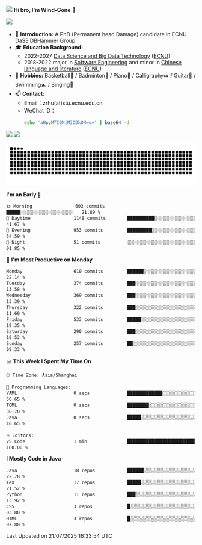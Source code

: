 <img src="https://media.giphy.com/media/LnQjpWaON8nhr21vNW/giphy.gif" width="60">  **Hi bro, I'm Wind-Gone** 👋

![](https://komarev.com/ghpvc/?username=your-github-Wind-Gone&style=flat-square)

- 🌱 **Introduction:** A PhD (Permanent head Damage) candidate in ECNU DaSE [DBHammer](https://dbhammer.github.io/) Group
- 🎓 **Education Background:**
  - 2022-2027 [Data Science and Big Data Technology](http://dase.ecnu.edu.cn/) ([ECNU](https://www.ecnu.edu.cn/))
  - 2018-2022 major in [Software Engineering](http://www.sei.ecnu.edu.cn/) and minor in [Chinese language and literature](https://zhwx.ecnu.edu.cn/) ([ECNU](https://www.ecnu.edu.cn/))
- 🐣 **Hobbies:** Basketball🏀 / Badminton🏸 / Piano🎹 / Calligraphy✒️ / Guitar🎸 / Swimming🏊 / Singing🎤
- 📫 **Contact:**
  - Email：zrhu(at)stu.ecnu.edu.cn
  - WeChat ID：
    ```bash
    echo 'aHpyMTI0MjM3ODk0Nwo=' | base64 -d
    ```
<div>
  <img width="390px" src="https://github-readme-stats.vercel.app/api?username=Wind-Gone&show_icons=true&theme=vue">
  <img width="415px" src="http://github-readme-streak-stats.herokuapp.com/?user=Wind-Gone&theme=vue">
<!--   <img width="390px" src="https://github-readme-stats.anuraghazra1.vercel.app/api/top-langs/?username=Wind-Gone&layout=compact&theme=vue" /> -->
</div>

<!--[![Zirui Hu's github activity graph](https://github-readme-activity-graph.vercel.app/graph?username=Wind-Gone&theme=flat-square)](https://github.com/Wind-Gone/github-readme-activity-graph)-->
![Snake animation](https://raw.githubusercontent.com/Wind-Gone/Wind-Gone/output/github-contribution-grid-snake.svg)

<!--START_SECTION:waka-->
**I'm an Early 🐤** 

```text
🌞 Morning                603 commits         █████░░░░░░░░░░░░░░░░░░░░   21.89 % 
🌆 Daytime                1148 commits        ██████████░░░░░░░░░░░░░░░   41.67 % 
🌃 Evening                953 commits         █████████░░░░░░░░░░░░░░░░   34.59 % 
🌙 Night                  51 commits          ░░░░░░░░░░░░░░░░░░░░░░░░░   01.85 % 
```
📅 **I'm Most Productive on Monday** 

```text
Monday                   610 commits         ██████░░░░░░░░░░░░░░░░░░░   22.14 % 
Tuesday                  374 commits         ███░░░░░░░░░░░░░░░░░░░░░░   13.58 % 
Wednesday                369 commits         ███░░░░░░░░░░░░░░░░░░░░░░   13.39 % 
Thursday                 322 commits         ███░░░░░░░░░░░░░░░░░░░░░░   11.69 % 
Friday                   533 commits         █████░░░░░░░░░░░░░░░░░░░░   19.35 % 
Saturday                 290 commits         ███░░░░░░░░░░░░░░░░░░░░░░   10.53 % 
Sunday                   257 commits         ██░░░░░░░░░░░░░░░░░░░░░░░   09.33 % 
```


📊 **This Week I Spent My Time On** 

```text
🕑︎ Time Zone: Asia/Shanghai

💬 Programming Languages: 
YAML                     0 secs              █████████████░░░░░░░░░░░░   50.65 % 
TOML                     0 secs              ████████░░░░░░░░░░░░░░░░░   30.70 % 
Java                     0 secs              █████░░░░░░░░░░░░░░░░░░░░   18.65 % 

🔥 Editors: 
VS Code                  1 min               █████████████████████████   100.00 % 
```

**I Mostly Code in Java** 

```text
Java                     18 repos            ██████░░░░░░░░░░░░░░░░░░░   22.78 % 
TeX                      17 repos            █████░░░░░░░░░░░░░░░░░░░░   21.52 % 
Python                   11 repos            ███░░░░░░░░░░░░░░░░░░░░░░   13.92 % 
CSS                      3 repos             █░░░░░░░░░░░░░░░░░░░░░░░░   03.80 % 
HTML                     3 repos             █░░░░░░░░░░░░░░░░░░░░░░░░   03.80 % 
```




 Last Updated on 21/07/2025 16:33:54 UTC
<!--END_SECTION:waka-->
